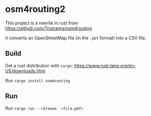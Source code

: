 # osm4routing2

This project is a rewrite in rust from https://github.com/Tristramg/osm4routing

It converts an OpenStreetMap file (in the `.pbf` format) into a CSV file.

## Build
Get a rust distribution with `cargo`: https://www.rust-lang.org/en-US/downloads.html

Run `cargo install osm4routing`

## Run

Run `cargo run --release  <file.pbf>`
